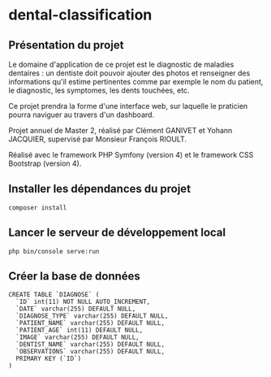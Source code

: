 # dental-classification

## Présentation du projet
Le domaine d'application de ce projet est le diagnostic de maladies dentaires : un dentiste doit pouvoir ajouter des photos et renseigner des informations qu'il estime pertinentes comme par exemple le nom du patient, le diagnostic, les symptomes, les dents touchées, etc.

Ce projet prendra la forme d'une interface web, sur laquelle le praticien pourra naviguer au travers d'un dashboard.

Projet annuel de Master 2, réalisé par Clément GANIVET et Yohann JACQUIER, supervisé par Monsieur François RIOULT.

Réalisé avec le framework PHP Symfony (version 4) et le framework CSS Bootstrap (version 4).

## Installer les dépendances du projet
```
composer install
```

## Lancer le serveur de développement local
```
php bin/console serve:run
```

## Créer la base de données
```
CREATE TABLE `DIAGNOSE` (
  `ID` int(11) NOT NULL AUTO_INCREMENT,
  `DATE` varchar(255) DEFAULT NULL,
  `DIAGNOSE_TYPE` varchar(255) DEFAULT NULL,
  `PATIENT_NAME` varchar(255) DEFAULT NULL,
  `PATIENT_AGE` int(11) DEFAULT NULL,
  `IMAGE` varchar(255) DEFAULT NULL,
  `DENTIST_NAME` varchar(255) DEFAULT NULL,
  `OBSERVATIONS` varchar(255) DEFAULT NULL,
  PRIMARY KEY (`ID`)
)
```
